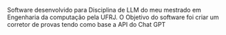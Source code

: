 Software desenvolvido para Disciplina de LLM do meu mestrado em Engenharia da computação pela UFRJ. O Objetivo do software foi criar um corretor de provas tendo como base a API do Chat GPT
